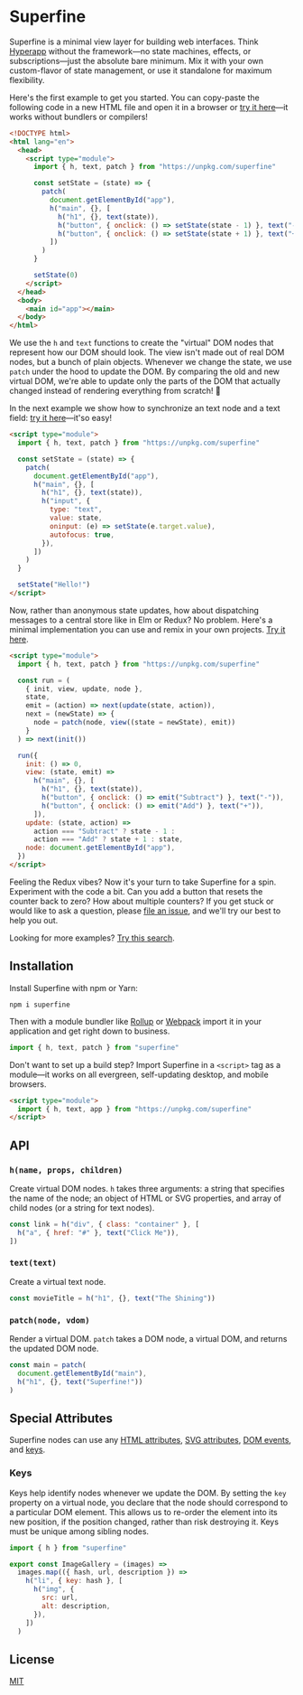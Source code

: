 # Superfine

Superfine is a minimal view layer for building web interfaces. Think [Hyperapp](https://github.com/jorgebucaran/hyperapp) without the framework—no state machines, effects, or subscriptions—just the absolute bare minimum. Mix it with your own custom-flavor of state management, or use it standalone for maximum flexibility.

Here's the first example to get you started. You can copy-paste the following code in a new HTML file and open it in a browser or [try it here](https://cdpn.io/LdLJXX)—it works without bundlers or compilers!

```html
<!DOCTYPE html>
<html lang="en">
  <head>
    <script type="module">
      import { h, text, patch } from "https://unpkg.com/superfine"

      const setState = (state) => {
        patch(
          document.getElementById("app"),
          h("main", {}, [
            h("h1", {}, text(state)),
            h("button", { onclick: () => setState(state - 1) }, text("-")),
            h("button", { onclick: () => setState(state + 1) }, text("+")),
          ])
        )
      }

      setState(0)
    </script>
  </head>
  <body>
    <main id="app"></main>
  </body>
</html>
```

We use the `h` and `text` functions to create the "virtual" DOM nodes that represent how our DOM should look. The view isn't made out of real DOM nodes, but a bunch of plain objects. Whenever we change the state, we use `patch` under the hood to update the DOM. By comparing the old and new virtual DOM, we're able to update only the parts of the DOM that actually changed instead of rendering everything from scratch! 🙌

In the next example we show how to synchronize an text node and a text field: [try it here](https://cdpn.io/KoqxGW)—it'so easy!

```html
<script type="module">
  import { h, text, patch } from "https://unpkg.com/superfine"

  const setState = (state) => {
    patch(
      document.getElementById("app"),
      h("main", {}, [
        h("h1", {}, text(state)),
        h("input", {
          type: "text",
          value: state,
          oninput: (e) => setState(e.target.value),
          autofocus: true,
        }),
      ])
    )
  }

  setState("Hello!")
</script>
```

Now, rather than anonymous state updates, how about dispatching messages to a central store like in Elm or Redux? No problem. Here's a minimal implementation you can use and remix in your own projects. [Try it here](https://cdpn.io/vqRZmy).

```html
<script type="module">
  import { h, text, patch } from "https://unpkg.com/superfine"

  const run = (
    { init, view, update, node },
    state,
    emit = (action) => next(update(state, action)),
    next = (newState) => {
      node = patch(node, view((state = newState), emit))
    }
  ) => next(init())

  run({
    init: () => 0,
    view: (state, emit) =>
      h("main", {}, [
        h("h1", {}, text(state)),
        h("button", { onclick: () => emit("Subtract") }, text("-")),
        h("button", { onclick: () => emit("Add") }, text("+")),
      ]),
    update: (state, action) =>
      action === "Subtract" ? state - 1 : 
      action === "Add" ? state + 1 : state,
    node: document.getElementById("app"),
  })
</script>
```

Feeling the Redux vibes? Now it's your turn to take Superfine for a spin. Experiment with the code a bit. Can you add a button that resets the counter back to zero? How about multiple counters? If you get stuck or would like to ask a question, please [file an issue](https://github.com/jorgebucaran/superfine/issues/new), and we'll try our best to help you out.

Looking for more examples? [Try this search](https://codepen.io/search/pens?q=superfine&page=1&order=superviewularity&depth=everything&show_forks=false).

## Installation

Install Superfine with npm or Yarn:

```console
npm i superfine
```

Then with a module bundler like [Rollup](https://rollupjs.org) or [Webpack](https://webpack.js.org) import it in your application and get right down to business.

```js
import { h, text, patch } from "superfine"
```

Don't want to set up a build step? Import Superfine in a `<script>` tag as a module—it works on all evergreen, self-updating desktop, and mobile browsers.

```html
<script type="module">
  import { h, text, app } from "https://unpkg.com/superfine"
</script>
```

## API

### `h(name, props, children)`

Create virtual DOM nodes. `h` takes three arguments: a string that specifies the name of the node; an object of HTML or SVG properties, and array of child nodes (or a string for text nodes).

```js
const link = h("div", { class: "container" }, [
  h("a", { href: "#" }, text("Click Me")),
])
```

### `text(text)`

Create a virtual text node.

```js
const movieTitle = h("h1", {}, text("The Shining"))
```

### `patch(node, vdom)`

Render a virtual DOM. `patch` takes a DOM node, a virtual DOM, and returns the updated DOM node.

```js
const main = patch(
  document.getElementById("main"),
  h("h1", {}, text("Superfine!"))
)
```

## Special Attributes

Superfine nodes can use any [HTML attributes](https://developer.mozilla.org/en-US/docs/Web/HTML/Attributes), [SVG attributes](https://developer.mozilla.org/en-US/docs/Web/SVG/Attribute), [DOM events](https://developer.mozilla.org/en-US/docs/Web/Events), and [keys](#keys).

### Keys

Keys help identify nodes whenever we update the DOM. By setting the `key` property on a virtual node, you declare that the node should correspond to a particular DOM element. This allows us to re-order the element into its new position, if the position changed, rather than risk destroying it. Keys must be unique among sibling nodes.

```js
import { h } from "superfine"

export const ImageGallery = (images) =>
  images.map(({ hash, url, description }) =>
    h("li", { key: hash }, [
      h("img", {
        src: url,
        alt: description,
      }),
    ])
  )
```

## License

[MIT](LICENSE.md)
